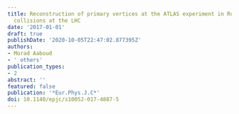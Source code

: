 ```yaml
---
title: Reconstruction of primary vertices at the ATLAS experiment in Run 1 proton–proton
  collisions at the LHC
date: '2017-01-01'
draft: true
publishDate: '2020-10-05T22:47:02.877395Z'
authors:
- Morad Aaboud
- ' others'
publication_types:
- 2
abstract: ''
featured: false
publication: '*Eur.Phys.J.C*'
doi: 10.1140/epjc/s10052-017-4887-5
---
```


